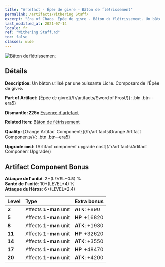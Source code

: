 ```yaml
---
title: "Artefact - Épée de givre - Bâton de flétrissement"
permalink: /artifacts/Withering Staff/
excerpt: "Era of Chaos  Épée de givre - Bâton de flétrissement. Un bâton utilisé par une puissante Liche. Composant de l'Épée de givre."
last_modified_at: 2021-07-14
locale: fr
ref: "Withering Staff.md"
toc: false
classes: wide
---
```


 ![Bâton de flétrissement](/images/t/artifact_40433.png)



## Détails

 **Description:** Un bâton utilisé par une puissante Liche. Composant de l'Épée de givre.

 **Part of Artifact:** [Épée de givre](/fr/artifacts/Sword of Frost/){: .btn .btn--era5}

 **Dismantle: 225x** [Essence d'artefact](/ItemsFR/con_905/)

 **Related Item**: [Bâton de flétrissement](/ItemsFR/art_162/)

 **Quality:** [Orange Artifact Components](/fr/artifacts/Orange Artifact Components/){: .btn .btn--era5}

 **Upgrade cost:** [Artifact component upgrade cost](/fr/artifacts/Artifact Component Upgrade/)

## Artifact Component Bonus

  **Attaque de l'unité**: 2+(LEVEL\*0.8) %<br/>**Santé de l'unité**: 10+(LEVEL\*4) %<br/>**Attaque du Héros**: 6+(LEVEL\*2.4)

  |  Level  | Type |    Extra bonus  | 
  |:--------|:-----|:----------------| 
  | **2** | Affects **1-man** unit | **ATK**: +890 | 
  | **5** | Affects **1-man** unit | **HP**: +16820 | 
  | **8** | Affects **1-man** unit | **ATK**: +1930 | 
  | **11** | Affects **1-man** unit | **HP**: +32620 | 
  | **14** | Affects **1-man** unit | **ATK**: +3550 | 
  | **17** | Affects **1-man** unit | **HP**: +48470 | 
  | **20** | Affects **1-man** unit | **ATK**: +4200 | 
